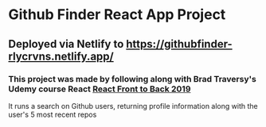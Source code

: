 # Github Finder React App Project

## Deployed via Netlify to https://githubfinder-rlycrvns.netlify.app/

### This project was made by following along with Brad Traversy's Udemy course React [React Front to Back 2019](https://www.udemy.com/course/modern-react-front-to-back/)

It runs a search on Github users, returning profile information along with the user's 5 most recent repos
